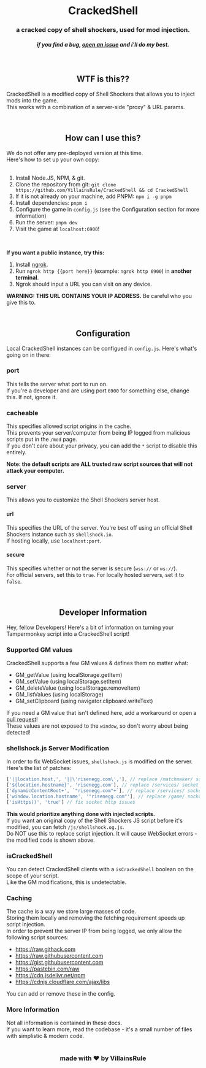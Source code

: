<div align="center">
    <h1>CrackedShell</h1>
    <h3>a cracked copy of shell shockers, used for mod injection.</h3>
    <h5>if you find a bug, <a href="https://github.com/VillainsRule/CrackedShell/issues">open an issue</a> and i'll do my best.</h5>
</div>

<br>
<h2 align="center">WTF is this??</h2>

CrackedShell is a modified copy of Shell Shockers that allows you to inject mods into the game.<br>
This works with a combination of a server-side "proxy" & URL params.

<br>
<h2 align="center">How can I use this?</h2>

We do not offer any pre-deployed version at this time.<br>
Here's how to set up your own copy:<br>
<br>
1. Install Node.JS, NPM, & git.
2. Clone the repository from git: `git clone https://github.com/VillainsRule/CrackedShell && cd CrackedShell`
3. If it is not already on your machine, add PNPM: `npm i -g pnpm`
4. Install dependencies: `pnpm i`
5. Configure the game in `config.js` (see the Configuration section for more information)
6. Run the server: `pnpm dev`
7. Visit the game at `localhost:6900`!
<br>

**If you want a public instance, try this:**
1. Install [ngrok](https://ngrok.com/download).
2. Run `ngrok http {{port here}}` (example: `ngrok http 6900`) in **another terminal**.
3. Ngrok should input a URL you can visit on any device.

**WARNING: THIS URL CONTAINS YOUR IP ADDRESS.** Be careful who you give this to.


<br>
<h2 align="center">Configuration</h2>

Local CrackedShell instances can be configued in `config.js`. Here's what's going on in there:

### port
This tells the server what port to run on.<br>
If you're a developer and are using port `6900` for something else, change this. If not, ignore it.

### cacheable
This specifies allowed script origins in the cache.<br>
This prevents your server/computer from being IP logged from malicious scripts put in the `/mod` page.<br>
If you don't care about your privacy, you can add the `*` script to disable this entirely.<br>

**Note: the default scripts are ALL trusted raw script sources that will not attack your computer.**

### server
This allows you to customize the Shell Shockers server host.

#### url
This specifies the URL of the server. You're best off using an official Shell Shockers instance such as `shellshock.io`.<br>
If hosting locally, use `localhost:port`.

#### secure
This specifies whether or not the server is secure (`wss://` or `ws://`).<br>
For official servers, set this to `true`. For locally hosted servers, set it to `false`.

<br>
<h2 align="center">Developer Information</h2>

Hey, fellow Developers! Here's a bit of information on turning your Tampermonkey script into a CrackedShell script!

### Supported GM values
CrackedShell supports a few GM values & defines them no matter what:

- GM_getValue (using localStorage.getItem)
- GM_setValue (using localStorage.setItem)
- GM_deleteValue (using localStorage.removeItem)
- GM_listValues (using localStorage)
- GM_setClipboard (using navigator.clipboard.writeText)

If you need a GM value that isn't defined here, add a workaround or open a [pull request](https://github.com/VillainsRule/CrackedShell/pulls)!<br>
These values are not exposed to the `window`, so don't worry about being detected!

### shellshock.js Server Modification
In order to fix WebSocket issues, `shellshock.js` is modified on the server. Here's the list of patches:
```js
['||location.host,', '||\'risenegg.com\','], // replace /matchmaker/ socket
['${location.hostname}', 'risenegg.com'], // replace /services/ socket
['dynamicContentRoot+', `"risenegg.com"+`], // replace /services/ socket
['window.location.hostname', '"risenegg.com"'], // replace /game/ socket
['isHttps()', 'true'] // fix socket http issues
```

**This would prioritize anything done with injected scripts.**<br>
If you want an original copy of the Shell Shockers JS script before it's modified, you can fetch `/js/shellshock.og.js`.<br>
Do NOT use this to replace script injection. It will cause WebSocket errors - the modified code is shown above.

### isCrackedShell
You can detect CrackedShell clients with a `isCrackedShell` boolean on the scope of your script.<br>
Like the GM modifications, this is undetectable.

### Caching
The cache is a way we store large masses of code.<br>
Storing them locally and removing the fetching requirement speeds up script injection.<br>
In order to prevent the server IP from being logged, we only allow the following script sources:

- https://raw.githack.com
- https://raw.githubusercontent.com
- https://gist.githubusercontent.com
- https://pastebin.com/raw
- https://cdn.jsdelivr.net/npm
- https://cdnjs.cloudflare.com/ajax/libs

You can add or remove these in the config.

### More Information
Not all information is contained in these docs.<br>
If you want to learn more, read the codebase - it's a small number of files with simplistic & modern code.
<br>
<br>
<h3 align="center">made with ❤️ by VillainsRule</h3>